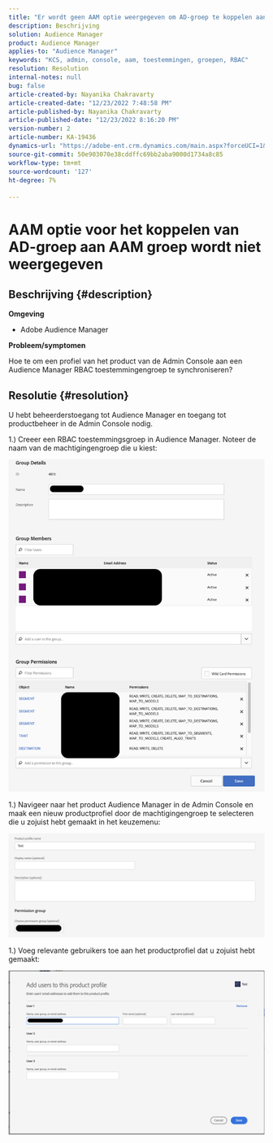 ```yaml
---
title: "Er wordt geen AAM optie weergegeven om AD-groep te koppelen aan AAM groep"
description: Beschrijving
solution: Audience Manager
product: Audience Manager
applies-to: "Audience Manager"
keywords: "KCS, admin, console, aam, toestemmingen, groepen, RBAC"
resolution: Resolution
internal-notes: null
bug: false
article-created-by: Nayanika Chakravarty
article-created-date: "12/23/2022 7:48:58 PM"
article-published-by: Nayanika Chakravarty
article-published-date: "12/23/2022 8:16:20 PM"
version-number: 2
article-number: KA-19436
dynamics-url: "https://adobe-ent.crm.dynamics.com/main.aspx?forceUCI=1&pagetype=entityrecord&etn=knowledgearticle&id=811b3dd6-fa82-ed11-81ac-6045bd006079"
source-git-commit: 50e903070e38cddffc69bb2aba9000d1734a8c85
workflow-type: tm+mt
source-wordcount: '127'
ht-degree: 7%

---
```


# AAM optie voor het koppelen van AD-groep aan AAM groep wordt niet weergegeven

## Beschrijving {#description}


<b>Omgeving</b>

- Adobe Audience Manager

<b>Probleem/symptomen</b>

Hoe te om een profiel van het product van de Admin Console aan een Audience Manager RBAC toestemmingengroep te synchroniseren?


## Resolutie {#resolution}


U hebt beheerderstoegang tot Audience Manager en toegang tot productbeheer in de Admin Console nodig.

1.) Creeer een RBAC toestemmingsgroep in Audience Manager. Noteer de naam van de machtigingengroep die u kiest:

![](assets/5a5b40de-a9cf-ec11-a7b5-00224809c196.png)

1.) Navigeer naar het product Audience Manager in de Admin Console en maak een nieuw productprofiel door de machtigingengroep te selecteren die u zojuist hebt gemaakt in het keuzemenu:

![](assets/2689da02-aacf-ec11-a7b5-00224809c196.png)

1.) Voeg relevante gebruikers toe aan het productprofiel dat u zojuist hebt gemaakt:

![](assets/6a896e46-aacf-ec11-a7b5-00224809c196.png)
